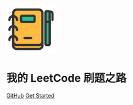 ![logo](./_media/note.svg)

# 我的 LeetCode 刷题之路

[GitHub](https://github.com/wzomg)
[Get Started](#我的LeetCode刷题之路)